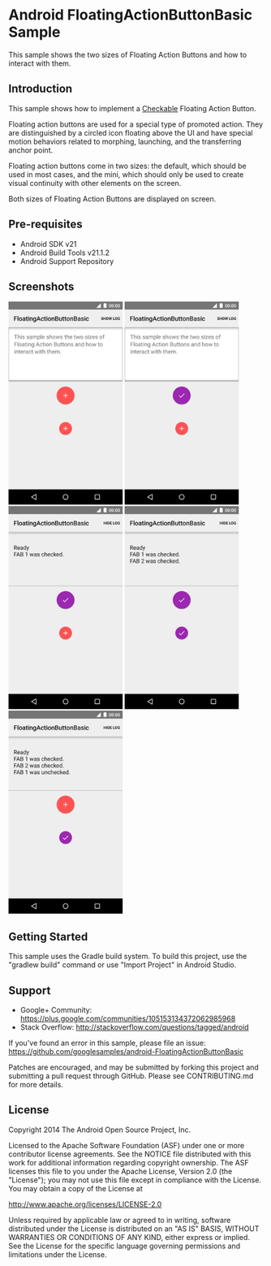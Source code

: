 Android FloatingActionButtonBasic Sample
===================================

This sample shows the two sizes of Floating Action Buttons and
how to interact with them.

Introduction
------------

This sample shows how to implement a [Checkable][1] Floating Action Button.

Floating action buttons are used for a special type of promoted action.
They are distinguished by a circled icon floating above the UI and have
special motion behaviors related to morphing, launching, and the transferring anchor point.

Floating action buttons come in two sizes:
the default, which should be used in most cases, and the mini,
which should only be used to create visual continuity with other elements on the screen.

Both sizes of Floating Action Buttons are displayed on screen.

[1]: https://developer.android.com/reference/android/widget/Checkable.html

Pre-requisites
--------------

- Android SDK v21
- Android Build Tools v21.1.2
- Android Support Repository

Screenshots
-------------

<img src="screenshots/screenshot1.png" height="400" alt="Screenshot"/> <img src="screenshots/screenshot2.png" height="400" alt="Screenshot"/> <img src="screenshots/screenshot3.png" height="400" alt="Screenshot"/> <img src="screenshots/screenshot4.png" height="400" alt="Screenshot"/> <img src="screenshots/screenshot5.png" height="400" alt="Screenshot"/> 

Getting Started
---------------

This sample uses the Gradle build system. To build this project, use the
"gradlew build" command or use "Import Project" in Android Studio.

Support
-------

- Google+ Community: https://plus.google.com/communities/105153134372062985968
- Stack Overflow: http://stackoverflow.com/questions/tagged/android

If you've found an error in this sample, please file an issue:
https://github.com/googlesamples/android-FloatingActionButtonBasic

Patches are encouraged, and may be submitted by forking this project and
submitting a pull request through GitHub. Please see CONTRIBUTING.md for more details.

License
-------

Copyright 2014 The Android Open Source Project, Inc.

Licensed to the Apache Software Foundation (ASF) under one or more contributor
license agreements.  See the NOTICE file distributed with this work for
additional information regarding copyright ownership.  The ASF licenses this
file to you under the Apache License, Version 2.0 (the "License"); you may not
use this file except in compliance with the License.  You may obtain a copy of
the License at

http://www.apache.org/licenses/LICENSE-2.0

Unless required by applicable law or agreed to in writing, software
distributed under the License is distributed on an "AS IS" BASIS, WITHOUT
WARRANTIES OR CONDITIONS OF ANY KIND, either express or implied.  See the
License for the specific language governing permissions and limitations under
the License.
